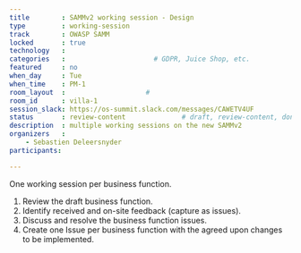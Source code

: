 ```yaml
---
title        : SAMMv2 working session - Design
type         : working-session
track        : OWASP SAMM
locked       : true
technology   :
categories   :                      # GDPR, Juice Shop, etc.
featured     : no
when_day     : Tue
when_time    : PM-1
room_layout  :                    #
room_id      : villa-1
session_slack: https://os-summit.slack.com/messages/CAWETV4UF
status       : review-content              # draft, review-content, done
description  : multiple working sessions on the new SAMMv2
organizers   :
    - Sebastien Deleersnyder
participants:

---
```


One working session per business function.
1) Review the draft business function.
2) Identify received and on-site feedback (capture as issues).
3) Discuss and resolve the business function issues.
4) Create one Issue per business function with the agreed upon changes to be implemented.
